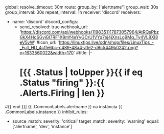 global:
  resolve_timeout: 30m
route:
  group_by: ['alertname']
  group_wait: 30s
  group_interval: 30s
  repeat_interval: 1h
  receiver: 'discord'
receivers:
- name: 'discord'
  discord_configs:
  - send_resolved: true
    webhook_url: 'https://discord.com/api/webhooks/1198351117873057964/AtRQsPbzGkX4HcSGvjGI7RF1X8mY4eYyGCrU1VYq7ej4jXnsLg9Mq_Ty4VL8XI8eV5vW'
    #icon_url: 'https://linuxtips.live/cdn/shop/files/LinuxTips_-_Full_HD_4cffe6bc-c489-48a4-a1e2-d8c5449b0242.png?v=1633560022&width=170'
    #title: |-
    #  [{{ .Status | toUpper }}{{ if eq .Status "firing" }}:{{ .Alerts.Firing | len }}
#{{ end }}] {{ .CommonLabels.alertname }} na instância {{ .CommonLabels.instance }}
inhibit_rules:
  - source_match:
      severity: 'critical'
    target_match:
      severity: 'warning'
    equal: ['alertname', 'dev', 'instance']